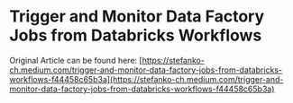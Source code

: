 # Trigger and Monitor Data Factory Jobs from Databricks Workflows
Original Article can be found here: [https://stefanko-ch.medium.com/trigger-and-monitor-data-factory-jobs-from-databricks-workflows-f44458c65b3a](https://stefanko-ch.medium.com/trigger-and-monitor-data-factory-jobs-from-databricks-workflows-f44458c65b3a)
